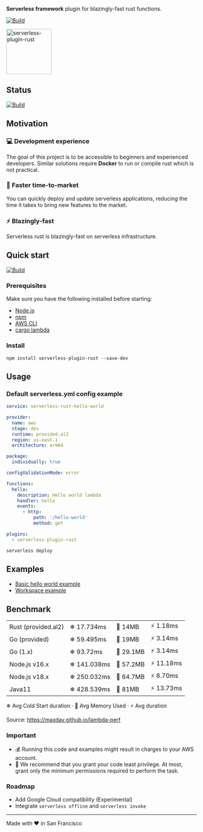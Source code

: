 **Serverless framework** plugin for blazingly-fast rust functions.

[![Build](https://github.com/MadebyAe/serverless-plugin-rust/actions/workflows/build.yml/badge.svg?branch=main)](https://github.com/MadebyAe/serverless-plugin-rust/actions/workflows/build.yml)

<img src="https://rustacean.net/assets/rustacean-flat-happy.png" alt="serverless-plugin-rust" height="120" width="auto" />

## Status

[![Build](https://github.com/MadebyAe/serverless-plugin-rust/actions/workflows/build.yml/badge.svg?branch=main)](https://github.com/MadebyAe/serverless-plugin-rust/actions/workflows/build.yml)

## Motivation

### 💻 Development experience
The goal of this project is to be accessible to beginners and experienced developers. Similar solutions require **Docker** to run or compile rust which is not practical.

### 🚀 Faster time-to-market
You can quickly deploy and update serverless applications, reducing the time it takes to bring new features to the market.

### ⚡️ Blazingly-fast
Serverless rust is blazingly-fast on serverless infrastructure.

## Quick start

[![Build](https://github.com/MadebyAe/serverless-plugin-rust/actions/workflows/build.yml/badge.svg?branch=main)](https://github.com/MadebyAe/serverless-plugin-rust/actions/workflows/build.yml)

### Prerequisites

Make sure you have the following installed before starting:

- [Node.js](https://nodejs.org)
- [npm](https://docs.npmjs.com/downloading-and-installing-node-js-and-npm)
- [AWS CLI](https://docs.aws.amazon.com/cli/latest/userguide/cli-chap-configure.html)
- [cargo lambda](https://www.cargo-lambda.info)

### Install
```console
npm install serverless-plugin-rust --save-dev
```

## Usage

### Default serverless.yml config example

```yml
service: serverless-rust-hello-world

provider:
  name: aws
  stage: dev
  runtime: provided.al2
  region: us-east-1
  architecture: arm64

package:
  individually: true

configValidationMode: error

functions:
  hello:
    description: Hello world lambda
    handler: hello
    events:
      - http:
          path: '/hello-world'
          method: get

plugins:
  - serverless-plugin-rust
```

```console
serverless deploy
```

## Examples

- [Basic hello world example](https://github.com/MadebyAe/serverless-plugin-rust/tree/main/examples/hello-world)
- [Workspace example](https://github.com/MadebyAe/serverless-plugin-rust/tree/main/examples/workspace)

## Benchmark

|                     |             |           |              |
|---------------------|-------------|-----------|--------------|
| Rust (provided.al2) | ❄ 17.734ms  | 💾 14MB   | ⚡ 1.18ms   |
| Go (provided)       | ❄ 59.495ms  | 💾 19MB   | ⚡ 3.14ms   |
| Go (1.x)            | ❄ 93.72ms   | 💾 29.1MB | ⚡ 3.14ms   |
| Node.js v16.x       | ❄ 141.038ms | 💾 57.2MB | ⚡ 11.18ms   |
| Node.js v18.x       | ❄ 250.032ms | 💾 64.7MB | ⚡ 8.70ms  |
| Java11              | ❄ 428.539ms | 💾 81MB   | ⚡ 13.73ms |

❄ Avg Cold Start duration · 💾 Avg Memory Used · ⚡ Avg duration

Source: https://maxday.github.io/lambda-perf

### Important

- 💰 Running this code and examples might result in charges to your AWS account.
- 🔐 We recommend that you grant your code least privilege. At most, grant only the minimum permissions required to perform the task.

### Roadmap

- Add Google Cloud compatibility (Experimental)
- Integrate `serverless offline` and `serverless invoke`

---

Made with ❤️  in San Francisco
